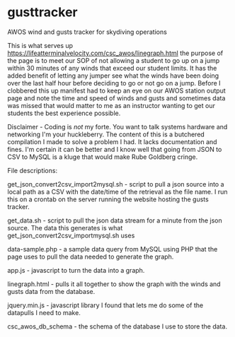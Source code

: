 # gusttracker
AWOS wind and gusts tracker for skydiving operations

This is what serves up https://lifeatterminalvelocity.com/csc_awos/linegraph.html the purpose of the page is to meet our SOP of not allowing a student to go up on a jump within 30 minutes of any winds that exceed our student limits. It has the added benefit of letting any jumper see what the winds have been doing over the last half hour before deciding to go or not go on a jump. Before I clobbered this up manifest had to keep an eye on our AWOS station output page and note the time and speed of winds and gusts and sometimes data was missed that would matter to me as an instructor wanting to get our students the best experience possible.


Disclaimer - Coding is *not* my forte. You want to talk systems hardware and networking I'm your huckleberry. The content of this is a butchered compilation I made to solve a problem I had. It lacks documentation and fines. I'm certain it can be better and I know well that going from JSON to CSV to MySQL is a kluge that would make Rube Goldberg cringe. 

File descriptions:

get_json_convert2csv_import2mysql.sh - script to pull a json source into a local path as a CSV with the date/time of the retrieval as the file name. I run this on a crontab on the server running the website hosting the gusts tracker.

get_data.sh - script to pull the json data stream for a minute from the json source. The data this generates is what get_json_convert2csv_importmysql.sh uses

data-sample.php - a sample data query from MySQL using PHP that the page uses to pull the data needed to generate the graph.

app.js - javascript to turn the data into a graph.

linegraph.html - pulls it all together to show the graph with the winds and gusts data from the database.

jquery.min.js - javascript library I found that lets me do some of the datapulls I need to make.

csc_awos_db_schema - the schema of the database I use to store the data. 

